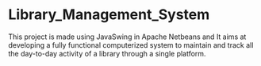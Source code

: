 # Library_Management_System
This project is made using JavaSwing in Apache Netbeans and It aims at developing a fully functional computerized system to maintain and track all the day-to-day
activity of a library through a single platform.
